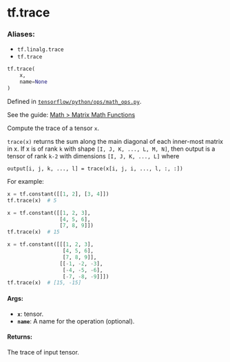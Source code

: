 <div itemscope itemtype="http://developers.google.com/ReferenceObject">
<meta itemprop="name" content="tf.trace" />
</div>

# tf.trace

### Aliases:

* `tf.linalg.trace`
* `tf.trace`

``` python
tf.trace(
    x,
    name=None
)
```



Defined in [`tensorflow/python/ops/math_ops.py`](https://www.tensorflow.org/code/tensorflow/python/ops/math_ops.py).

See the guide: [Math > Matrix Math Functions](../../../api_guides/python/math_ops.md#Matrix_Math_Functions)

Compute the trace of a tensor `x`.

`trace(x)` returns the sum along the main diagonal of each inner-most matrix
in x. If x is of rank `k` with shape `[I, J, K, ..., L, M, N]`, then output
is a tensor of rank `k-2` with dimensions `[I, J, K, ..., L]` where

`output[i, j, k, ..., l] = trace(x[i, j, i, ..., l, :, :])`

For example:

```python
x = tf.constant([[1, 2], [3, 4]])
tf.trace(x)  # 5

x = tf.constant([[1, 2, 3],
                 [4, 5, 6],
                 [7, 8, 9]])
tf.trace(x)  # 15

x = tf.constant([[[1, 2, 3],
                  [4, 5, 6],
                  [7, 8, 9]],
                 [[-1, -2, -3],
                  [-4, -5, -6],
                  [-7, -8, -9]]])
tf.trace(x)  # [15, -15]
```

#### Args:

* <b>`x`</b>: tensor.
* <b>`name`</b>: A name for the operation (optional).


#### Returns:

The trace of input tensor.